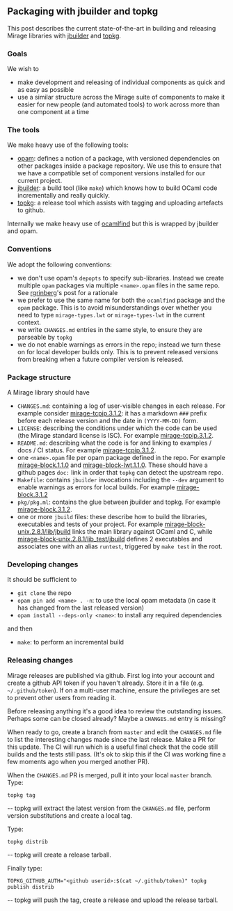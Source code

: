 ## Packaging with jbuilder and topkg

This post describes the current state-of-the-art in building and releasing
Mirage libraries with
[jbuilder](https://github.com/janestreet/jbuilder)
and
[topkg](https://github.com/dbuenzli/topkg).

### Goals

We wish to

- make development and releasing of individual components as quick and as easy
  as possible
- use a similar structure across the Mirage suite of components to make it
  easier for new people (and automated tools) to work across more than one
  component at a time

### The tools

We make heavy use of the following tools:

- [opam](https://github.com/ocaml/opam): defines a notion of a package, with versioned dependencies on other
  packages inside a package repository.
  We use this to ensure that we have a compatible set of component versions installed
  for our current project.
- [jbuilder](https://github.com/janestreet/jbuilder): a build tool (like `make`) which knows how to build OCaml code
  incrementally and really quickly.
- [topkg](https://github.com/dbuenzli/topkg): a release tool which assists with tagging and uploading artefacts
  to github.

Internally we make heavy use of
[ocamlfind](http://projects.camlcity.org/projects/findlib.html)
but this is wrapped by jbuilder and opam.

### Conventions

We adopt the following conventions:

- we don't use opam's `depopts` to specify sub-libraries. Instead we create
  multiple `opam` packages via multiple `<name>.opam` files in the same repo.
  See [rgrinberg](http://rgrinberg.com/posts/optional-dependencies-considered-harmful/)'s
  post for a rationale
- we prefer to use the same name for both the `ocamlfind` package and the `opam` package. This is to avoid misunderstandings over whether you need to type `mirage-types.lwt` or `mirage-types-lwt` in the current context.
- we write `CHANGES.md` entries in the same style, to ensure they are parseable
  by `topkg`
- we do not enable warnings as errors in the repo; instead we turn these on for
  local developer builds only. This is to prevent released versions from breaking
  when a future compiler version is released.

### Package structure

A Mirage library should have

- `CHANGES.md`: containing a log of user-visible changes in each release.
  For example consider [mirage-tcpip.3.1.2](https://github.com/mirage/mirage-tcpip/blob/v3.1.2/CHANGES.md):
  it has a markdown `###` prefix before each release version and the date in
  `(YYYY-MM-DD)` form.
- `LICENSE`: describing the conditions under which the code can be used
  (the Mirage standard license is ISC).
  For example [mirage-tcpip.3.1.2](https://github.com/mirage/mirage-tcpip/blob/v3.1.2/LICENSE).
- `README.md`: describing what the code is for and linking to examples / docs /
  CI status. For example [mirage-tcpip.3.1.2](https://github.com/mirage/mirage-tcpip/blob/v3.1.2/README.md).
- one `<name>.opam` file per opam package defined in the repo.
  For example [mirage-block.1.1.0](https://github.com/mirage/mirage-block/blob/1.1.0/mirage-block.opam)
  and [mirage-block-lwt.1.1.0](https://github.com/mirage/mirage-block/blob/1.1.0/mirage-block-lwt.opam).
  These should have a github pages `doc:` link in order that `topkg` can detect
  the upstream repo.
- `Makefile`: contains `jbuilder` invocations including the `--dev` argument
  to enable warnings as errors for local builds.
  For example [mirage-block.3.1.2](https://github.com/mirage/mirage-block/blob/1.1.0/Makefile)
- `pkg/pkg.ml`: contains the glue between jbuilder and topkg.
  For example [mirage-block.3.1.2](https://github.com/mirage/mirage-block/blob/1.1.0/pkg/pkg.ml).
- one or more `jbuild` files: these describe how to build the libraries, executables
  and tests of your project.
  For example [mirage-block-unix.2.8.1/lib/jbuild](https://github.com/mirage/mirage-block-unix/blob/v2.8.1/lib/jbuild)
  links the main library against OCaml and C,
  while [mirage-block-unix.2.8.1/lib_test/jbuild](https://github.com/mirage/mirage-block-unix/blob/v2.8.1/lib_test/jbuild)
  defines 2 executables and associates one with an alias `runtest`, triggered by
  `make test` in the root.

### Developing changes

It should be sufficient to

- `git clone` the repo
- `opam pin add <name> . -n`: to use the local opam metadata (in case it has changed
  from the last released version)
- `opam install --deps-only <name>`: to install any required dependencies

and then

- `make`: to perform an incremental build

### Releasing changes

Mirage releases are published via github. First log into your account and create
a github API token if you haven't already. Store it in a file (e.g. `~/.github/token`).
If on a multi-user machine, ensure the privileges are set to prevent other users
from reading it.

Before releasing anything it's a good idea to review the outstanding issues.
Perhaps some can be closed already? Maybe a `CHANGES.md` entry is missing?

When ready to go, create a branch from `master` and edit the `CHANGES.md` file
to list the interesting changes made since the last release. Make a PR for this
update. The CI will run which is a useful final check that the code still builds
and the tests still pass.
(It's
ok to skip this if the CI was working fine a few moments ago when you merged
another PR).

When the `CHANGES.md` PR is merged, pull it into your local `master` branch.
Type:

```
topkg tag
```
-- topkg will extract the latest version from the `CHANGES.md` file, perform
version substitutions and create a local tag.

Type:

```
topkg distrib
```
-- topkg will create a release tarball.

Finally type:

```
TOPKG_GITHUB_AUTH="<github userid>:$(cat ~/.github/token)" topkg publish distrib
```
-- topkg will push the tag, create a release and upload the release tarball.
